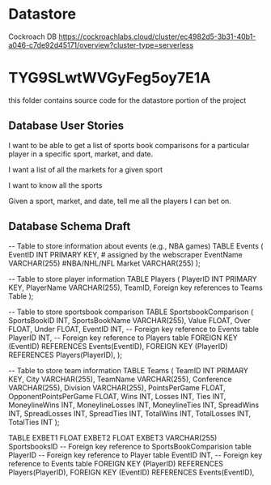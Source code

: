 # Datastore

Cockroach DB 
https://cockroachlabs.cloud/cluster/ec4982d5-3b31-40b1-a046-c7de92d45171/overview?cluster-type=serverless

# TYG9SLwtWVGyFeg5oy7E1A
this folder contains source code for the datastore portion of the project

## Database User Stories

I want to be able to get a list of sports book comparisons for a particular player in a specific sport, market, and date.

I want a list of all the markets for a given sport 

I want to know all the sports 

Given a sport, market, and date, tell me all the players I can bet on. 


## Database Schema Draft
-- Table to store information about events (e.g., NBA games)
TABLE Events (
    EventID INT PRIMARY KEY, # assigned by the webscraper
    EventName VARCHAR(255) #NBA/NHL/NFL
    Market VARCHAR(255)
);

-- Table to store player information
TABLE Players (
    PlayerID INT PRIMARY KEY,
    PlayerName VARCHAR(255),
    TeamID, Foreign key references to Teams Table
);


-- Table to store sportsbook comparison
TABLE SportsbookComparison (
    SportsBookID INT,
    SportsBookName VARCHAR(255),
    Value FLOAT,
    Over FLOAT,
    Under FLOAT,
    EventID INT, -- Foreign key reference to Events table
    PlayerID INT, -- Foreign key reference to Players table
    FOREIGN KEY (EventID) REFERENCES Events(EventID),
    FOREIGN KEY (PlayerID) REFERENCES Players(PlayerID),
);


-- Table to store team information
TABLE Teams (
    TeamID INT PRIMARY KEY,
    City VARCHAR(255),
    TeamName VARCHAR(255),
    Conference VARCHAR(255),
    Division VARCHAR(255),
    PointsPerGame FLOAT,
    OpponentPointsPerGame FLOAT,
    Wins INT,
    Losses INT,
    Ties INT,
    MoneylineWins INT,
    MoneylineLosses INT,
    MoneylineTies INT,
    SpreadWins INT,
    SpreadLosses INT,
    SpreadTies INT,
    TotalWins INT,
    TotalLosses INT,
    TotalTies INT
);

TABLE 
    EXBET1 FLOAT
    EXBET2 FLOAT
    EXBET3 VARCHAR(255)
    SportsbooksID -- Foreign key reference to SportsBookComparision table
    PlayerID -- Foreign key reference to Player table
    EventID INT, -- Foreign key reference to Events table
    FOREIGN KEY (PlayerID) REFERENCES Players(PlayerID),
    FOREIGN KEY (EventID) REFERENCES Events(EventID),